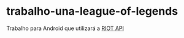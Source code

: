 # trabalho-una-league-of-legends
Trabalho para Android que utilizará a <a href="https://developer.riotgames.com/">RIOT API</a>
